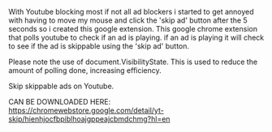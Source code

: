 With Youtube blocking most if not all ad blockers i started to get annoyed with having to move my mouse and click the 'skip ad' button after the 5 seconds so i created this google extension. This google chrome extension that polls youtube to check if an ad is playing. if an ad is playing it will check to see if the ad is skippable using the 'skip ad' button. 

Please note the use of document.VisibilityState. This is used to reduce the amount of polling done, increasing efficiency.

Skip skippable ads on Youtube. 

CAN BE DOWNLOADED HERE: https://chromewebstore.google.com/detail/yt-skip/hienhjocfbpiblhoajgppeajcbmdchmg?hl=en
